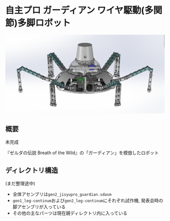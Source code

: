 自主プロ ガーディアン ワイヤ駆動(多関節)多脚ロボット
==

![](./pictures/robot_zentai.png)

## 概要
未完成

『ゼルダの伝説 Breath of the Wild』の「ガーディアン」を模倣したロボット

## ディレクトリ構造
(まだ整理途中)
* 全体アセンブリは<code>gen2_jisyupro_guardian.sdasm</code>
* <code>gen1_leg-continum</code>および<code>gen2_leg-continum</code>にそれぞれ試作機, 発表会時の脚アセンブリが入っている
* その他の主なパーツは現在親ディレクトリ内に入っている